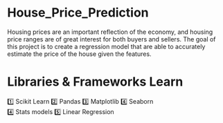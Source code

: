 # House_Price_Prediction
Housing prices are an important reflection of the economy, and housing price ranges are of great interest for both buyers and sellers. The goal of this project is to create a regression model that are able to accurately estimate the price of the house given the features.

# Libraries & Frameworks Learn
1️⃣ Scikit Learn
2️⃣ Pandas
3️⃣ Matplotlib
4️⃣ Seaborn  
4️⃣ Stats models
5️⃣ Linear Regression
